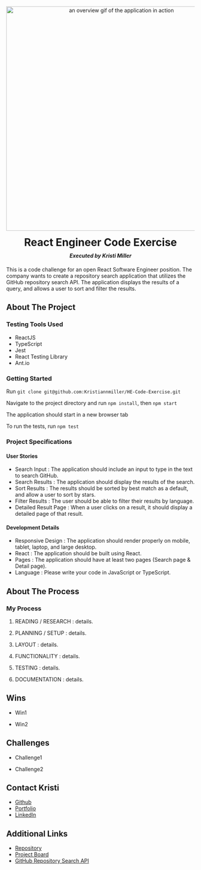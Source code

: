<br />
<p align="center">
  <a href="https://github.com/Kristiannmiller/HE-Code-Exercise">
    <img src="./assets/walkthrough.gif" alt="an overview gif of the application in action" width="600">
  </a>
  <h1 align="center" style="padding:0px; margin:10px 0px">React Engineer Code Exercise</h1>
  <h5 align="center" style="margin:0px 0px 20px 0px; padding:0px;">Executed by Kristi Miller</h5>
  <p align="left">
    This is a code challenge for an open React Software Engineer position. The company wants to create a repository search application that utilizes the GitHub repository search API. The application displays the results of a query, and allows a user to sort and filter the results.
    <br/>
  </p>
</p>

## About The Project

### Testing Tools Used
* ReactJS
* TypeScript
* Jest
* React Testing Library
* Ant.io

### Getting Started

Run `git clone git@github.com:Kristiannmiller/HE-Code-Exercise.git`

Navigate to the project directory and run `npm install`, then `npm start`

The application should start in a new browser tab

To run the tests, run `npm test`

### Project Specifications
#### User Stories
- Search Input : The application should include an input to type in the text to search GitHub.
- Search Results : The application should display the results of the search.
- Sort Results : The results should be sorted by best match as a default, and allow a user to sort by stars.
- Filter Results : The user should be able to filter their results by language.
- Detailed Result Page : When a user clicks on a result, it should display a detailed page of that result.

#### Development Details
- Responsive Design : The application should render properly on mobile, tablet, laptop, and large desktop.
- React : The application should be built using React.
- Pages : The application should have at least two pages (Search page & Detail page).
- Language : Please write your code in JavaScript or TypeScript.

## About The Process

### My Process
1. READING / RESEARCH : details.

2. PLANNING / SETUP : details.

3. LAYOUT : details.

4. FUNCTIONALITY : details.

3. TESTING : details.

4. DOCUMENTATION : details.

## Wins

- Win1

- Win2

## Challenges

- Challenge1

- Challenge2

## Contact Kristi
* [Github](https://github.com/Kristiannmiller)
* [Portfolio](http://www.kristiannmiller.com)
* [LinkedIn](https://www.linkedin.com/in/kristiannmiller/)

## Additional Links
- [Repository](https://github.com/Kristiannmiller/HE-Code-Exercise)
- [Project Board](https://github.com/Kristiannmiller/HE-Code-Exercise/projects/1)
- [GitHub Repository Search API](https://docs.github.com/en/rest/reference/search#search-repositories)
